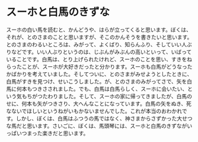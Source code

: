 # スーホと白馬のきずな

スーホの白い馬を読むと、かんどうや、はらが立ってくると思います。ぼくは、それが、とのさまのことと思いますが、そこのかんそうを書きたいと思います。とのさまのわるいところは、みがって、よくばり、知らんふり、そしていい人ぶりなどです。いい人ぶりというのは、じぶんがみぶんの高いといって、いばっていることです。白馬は、とり上げられたけれど、スーホのことを思い、すきをねらったことが、スーホが大好きだったと分かります。スーホも白馬がどうなったかばかりを考えていました。そしてついに、とのさまがみせようとしたときに、白馬がすきを見つけ、せいこうしました。が、とのさまのみがってさで、矢を白馬に何本もつきさされました。でも、白馬は白馬らしく、スーホに会いたい、という気もちがつたわりました。そして、スーホの家に帰ってきましたが、白馬のせに、何本も矢がつきさり、大へんなことになっています。白馬の矢をぬき、死なないでほしいというねがいもかないませんでした。これが本当のおわかれです。しかし、ぼくは、白馬はふつうの馬ではなく、神さまからさずかった大せつな馬だと思います。さいごに、ぼくは、馬頭琴には、スーホと白馬のきずながいっぱいつまった楽きだと思います。
